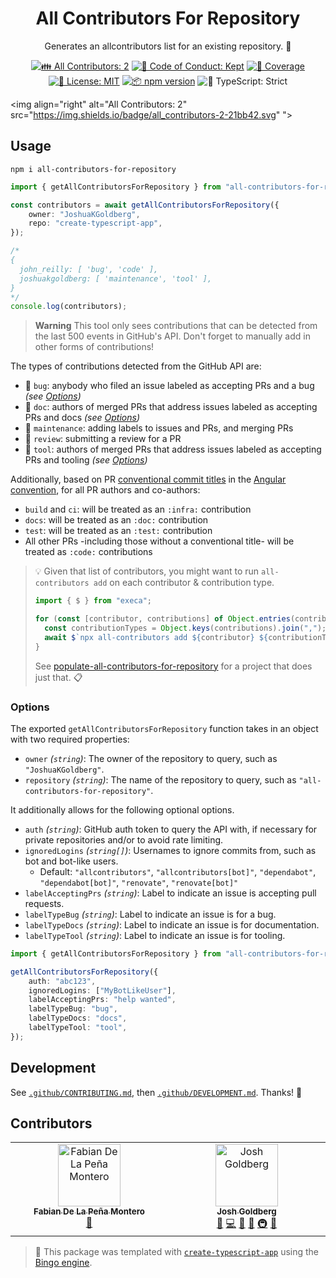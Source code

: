 <h1 align="center">All Contributors For Repository</h1>

<p align="center">
	Generates an allcontributors list for an existing repository.
	🤝
</p>

<p align="center">
	<!-- prettier-ignore-start -->
	<!-- ALL-CONTRIBUTORS-BADGE:START - Do not remove or modify this section -->
	<a href="#contributors" target="_blank"><img alt="👪 All Contributors: 2" src="https://img.shields.io/badge/%F0%9F%91%AA_all_contributors-2-21bb42.svg" /></a>
<!-- ALL-CONTRIBUTORS-BADGE:END -->
	<!-- prettier-ignore-end -->
	<a href="https://github.com/JoshuaKGoldberg/all-contributors-for-repository/blob/main/.github/CODE_OF_CONDUCT.md" target="_blank"><img alt="🤝 Code of Conduct: Kept" src="https://img.shields.io/badge/%F0%9F%A4%9D_code_of_conduct-kept-21bb42" /></a>
	<a href="https://codecov.io/gh/JoshuaKGoldberg/all-contributors-for-repository" target="_blank"><img alt="🧪 Coverage" src="https://img.shields.io/codecov/c/github/JoshuaKGoldberg/all-contributors-for-repository?label=%F0%9F%A7%AA%20coverage" /></a>
	<a href="https://github.com/JoshuaKGoldberg/all-contributors-for-repository/blob/main/LICENSE.md" target="_blank"><img alt="📝 License: MIT" src="https://img.shields.io/badge/%F0%9F%93%9D_license-MIT-21bb42.svg"></a>
	<a href="http://npmjs.com/package/all-contributors-for-repository"><img alt="📦 npm version" src="https://img.shields.io/npm/v/all-contributors-for-repository?color=21bb42&label=%F0%9F%93%A6%20npm" /></a>
	<img alt="💪 TypeScript: Strict" src="https://img.shields.io/badge/%F0%9F%92%AA_typescript-strict-21bb42.svg" />
</p>

<img align="right" alt="All Contributors: 2" src="<https://img.shields.io/badge/all_contributors-2-21bb42.svg>" ">

## Usage

```shell
npm i all-contributors-for-repository
```

```ts
import { getAllContributorsForRepository } from "all-contributors-for-repository";

const contributors = await getAllContributorsForRepository({
	owner: "JoshuaKGoldberg",
	repo: "create-typescript-app",
});

/*
{
  john_reilly: [ 'bug', 'code' ],
  joshuakgoldberg: [ 'maintenance', 'tool' ],
}
*/
console.log(contributors);
```

> **Warning**
> This tool only sees contributions that can be detected from the last 500 events in GitHub's API.
> Don't forget to manually add in other forms of contributions!

The types of contributions detected from the GitHub API are:

- 🐛 `bug`: anybody who filed an issue labeled as accepting PRs and a bug _(see [Options](#options))_
- 📖 `doc`: authors of merged PRs that address issues labeled as accepting PRs and docs _(see [Options](#options))_
- 🚧 `maintenance`: adding labels to issues and PRs, and merging PRs
- 👀 `review`: submitting a review for a PR
- 🔧 `tool`: authors of merged PRs that address issues labeled as accepting PRs and tooling _(see [Options](#options))_

Additionally, based on PR [conventional commit titles](https://www.conventionalcommits.org/en/v1.0.0/#summary) in the [Angular convention](https://github.com/angular/angular/blob/22b96b9/CONTRIBUTING.md#type), for all PR authors and co-authors:

- `build` and `ci`: will be treated as an `:infra:` contribution
- `docs`: will be treated as an `:doc:` contribution
- `test`: will be treated as an `:test:` contribution
- All other PRs -including those without a conventional title- will be treated as `:code:` contributions

> 💡 Given that list of contributors, you might want to run `all-contributors add` on each contributor & contribution type.
>
> ```ts
> import { $ } from "execa";
>
> for (const [contributor, contributions] of Object.entries(contributors)) {
> 	const contributionTypes = Object.keys(contributions).join(",");
> 	await $`npx all-contributors add ${contributor} ${contributionTypes}`;
> }
> ```
>
> See [populate-all-contributors-for-repository](https://github.com/JoshuaKGoldberg/populate-all-contributors-for-repository) for a project that does just that. 📋

### Options

The exported `getAllContributorsForRepository` function takes in an object with two required properties:

- `owner` _(`string`)_: The owner of the repository to query, such as `"JoshuaKGoldberg"`.
- `repository` _(`string`)_: The name of the repository to query, such as `"all-contributors-for-repository"`.

It additionally allows for the following optional options.

- `auth` _(`string`)_: GitHub auth token to query the API with, if necessary for private repositories and/or to avoid rate limiting.
- `ignoredLogins` _(`string[]`)_: Usernames to ignore commits from, such as bot and bot-like users.
  - Default: `"allcontributors"`, `"allcontributors[bot]"`, `"dependabot"`, `"dependabot[bot]"`, `"renovate"`, `"renovate[bot]"`
- `labelAcceptingPrs` _(`string`)_: Label to indicate an issue is accepting pull requests.
- `labelTypeBug` _(`string`)_: Label to indicate an issue is for a bug.
- `labelTypeDocs` _(`string`)_: Label to indicate an issue is for documentation.
- `labelTypeTool` _(`string`)_: Label to indicate an issue is for tooling.

```ts
import { getAllContributorsForRepository } from "all-contributors-for-repository";

getAllContributorsForRepository({
	auth: "abc123",
	ignoredLogins: ["MyBotLikeUser"],
	labelAcceptingPrs: "help wanted",
	labelTypeBug: "bug",
	labelTypeDocs: "docs",
	labelTypeTool: "tool",
});
```

## Development

See [`.github/CONTRIBUTING.md`](./.github/CONTRIBUTING.md), then [`.github/DEVELOPMENT.md`](./.github/DEVELOPMENT.md).
Thanks! 🤝

## Contributors

<!-- spellchecker: disable -->
<!-- ALL-CONTRIBUTORS-LIST:START - Do not remove or modify this section -->
<!-- prettier-ignore-start -->
<!-- markdownlint-disable -->
<table>
  <tbody>
    <tr>
      <td align="center" valign="top" width="14.28%"><a href="https://www.fdlpm.com"><img src="https://avatars.githubusercontent.com/u/9667945?v=4?s=100" width="100px;" alt="Fabian De La Peña Montero"/><br /><sub><b>Fabian De La Peña Montero</b></sub></a><br /><a href="https://github.com/JoshuaKGoldberg/all-contributors-for-repository/commits?author=fdlpm" title="Documentation">📖</a></td>
      <td align="center" valign="top" width="14.28%"><a href="http://www.joshuakgoldberg.com"><img src="https://avatars.githubusercontent.com/u/3335181?v=4?s=100" width="100px;" alt="Josh Goldberg"/><br /><sub><b>Josh Goldberg</b></sub></a><br /><a href="#tool-JoshuaKGoldberg" title="Tools">🔧</a> <a href="https://github.com/JoshuaKGoldberg/all-contributors-for-repository/commits?author=JoshuaKGoldberg" title="Code">💻</a> <a href="#maintenance-JoshuaKGoldberg" title="Maintenance">🚧</a> <a href="https://github.com/JoshuaKGoldberg/all-contributors-for-repository/commits?author=JoshuaKGoldberg" title="Documentation">📖</a> <a href="#infra-JoshuaKGoldberg" title="Infrastructure (Hosting, Build-Tools, etc)">🚇</a> <a href="#ideas-JoshuaKGoldberg" title="Ideas, Planning, & Feedback">🤔</a></td>
    </tr>
  </tbody>
</table>

<!-- markdownlint-restore -->
<!-- prettier-ignore-end -->

<!-- ALL-CONTRIBUTORS-LIST:END -->
<!-- spellchecker: enable -->

<!-- You can remove this notice if you don't want it 🙂 no worries! -->

> 💝 This package was templated with [`create-typescript-app`](https://github.com/JoshuaKGoldberg/create-typescript-app) using the [Bingo engine](https://create.bingo).
